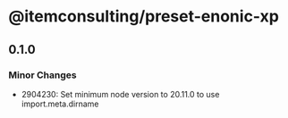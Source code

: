 # @itemconsulting/preset-enonic-xp

## 0.1.0

### Minor Changes

- 2904230: Set minimum node version to 20.11.0 to use import.meta.dirname
